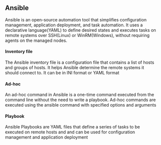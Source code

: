 ## Ansible
Ansible is an open-source automation tool that simplifies configuration management, application deployment, and task automation. It uses a declarative language(YAML) to define desired states and executes tasks on remote systems over SSH(Linux) or WinRM(Windows), without requiring agents on the managed nodes.

#### Inventory file
The Ansible inventory file is a configuration file that contains a list of hosts and groups of hosts. It helps Ansible determine the remote systems it should connect to. It can be in INI format or YAML format

#### Ad-hoc
An ad-hoc command in Ansible is a one-time command executed from the command line without the need to write a playbook. Ad-hoc commands are executed using the ansible command with specified options and arguments

#### Playbook
Ansible Playbooks are YAML files that define a series of tasks to be executed on remote hosts and and can be used for configuration management and application deployment
